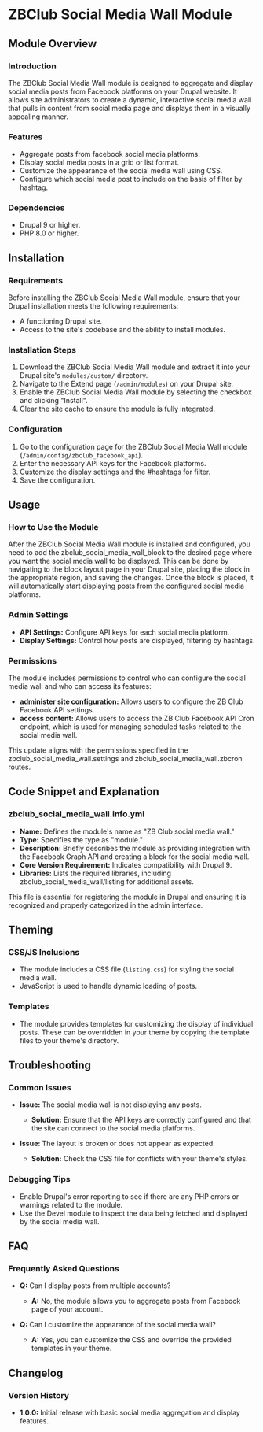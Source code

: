 
# ZBClub Social Media Wall Module

## Module Overview

### Introduction
The ZBClub Social Media Wall module is designed to aggregate and display social media posts from Facebook platforms on your Drupal website. It allows site administrators to create a dynamic, interactive social media wall that pulls in content from social media page and displays them in a visually appealing manner.

### Features
- Aggregate posts from facebook social media platforms.
- Display social media posts in a grid or list format.
- Customize the appearance of the social media wall using CSS.
- Configure which social media post to include on the basis of filter by hashtag.

### Dependencies
- Drupal 9 or higher.
- PHP 8.0 or higher.

## Installation

### Requirements
Before installing the ZBClub Social Media Wall module, ensure that your Drupal installation meets the following requirements:
- A functioning Drupal site.
- Access to the site's codebase and the ability to install modules.

### Installation Steps
1. Download the ZBClub Social Media Wall module and extract it into your Drupal site's `modules/custom/` directory.
2. Navigate to the Extend page (`/admin/modules`) on your Drupal site.
3. Enable the ZBClub Social Media Wall module by selecting the checkbox and clicking "Install".
4. Clear the site cache to ensure the module is fully integrated.

### Configuration
1. Go to the configuration page for the ZBClub Social Media Wall module (`/admin/config/zbclub_facebook_api`).
2. Enter the necessary API keys for the Facebook platforms.
3. Customize the display settings and the #hashtags for filter.
4. Save the configuration.

## Usage

### How to Use the Module
After the ZBClub Social Media Wall module is installed and configured, you need to add the zbclub_social_media_wall_block to the desired page where you want the social media wall to be displayed. This can be done by navigating to the block layout page in your Drupal site, placing the block in the appropriate region, and saving the changes. Once the block is placed, it will automatically start displaying posts from the configured social media platforms.

### Admin Settings
- **API Settings:** Configure API keys for each social media platform.
- **Display Settings:** Control how posts are displayed, filtering by hashtags.

### Permissions
The module includes permissions to control who can configure the social media wall and who can access its features:
  - **administer site configuration:** Allows users to configure the ZB Club Facebook API settings.
  - **access content:** Allows users to access the ZB Club Facebook API Cron endpoint, which is used for managing scheduled tasks related to the social media wall.

This update aligns with the permissions specified in the zbclub_social_media_wall.settings and zbclub_social_media_wall.zbcron routes.

## Code Snippet and Explanation

### zbclub_social_media_wall.info.yml
  - **Name:** Defines the module's name as "ZB Club social media wall."
  - **Type:** Specifies the type as "module."
  - **Description:** Briefly describes the module as providing integration with the Facebook Graph API and creating a block for the social media wall.
  - **Core Version Requirement:** Indicates compatibility with Drupal 9.
  - **Libraries:** Lists the required libraries, including zbclub_social_media_wall/listing for additional assets.

This file is essential for registering the module in Drupal and ensuring it is recognized and properly categorized in the admin interface.


## Theming

### CSS/JS Inclusions
- The module includes a CSS file (`listing.css`) for styling the social media wall.
- JavaScript is used to handle dynamic loading of posts.

### Templates
- The module provides templates for customizing the display of individual posts. These can be overridden in your theme by copying the template files to your theme's directory.

## Troubleshooting

### Common Issues
- **Issue:** The social media wall is not displaying any posts.
  - **Solution:** Ensure that the API keys are correctly configured and that the site can connect to the social media platforms.

- **Issue:** The layout is broken or does not appear as expected.
  - **Solution:** Check the CSS file for conflicts with your theme's styles.

### Debugging Tips
- Enable Drupal's error reporting to see if there are any PHP errors or warnings related to the module.
- Use the Devel module to inspect the data being fetched and displayed by the social media wall.

## FAQ

### Frequently Asked Questions
- **Q:** Can I display posts from multiple accounts?
  - **A:** No, the module allows you to aggregate posts from Facebook page of your account.

- **Q:** Can I customize the appearance of the social media wall?
  - **A:** Yes, you can customize the CSS and override the provided templates in your theme.

## Changelog

### Version History
- **1.0.0:** Initial release with basic social media aggregation and display features.
